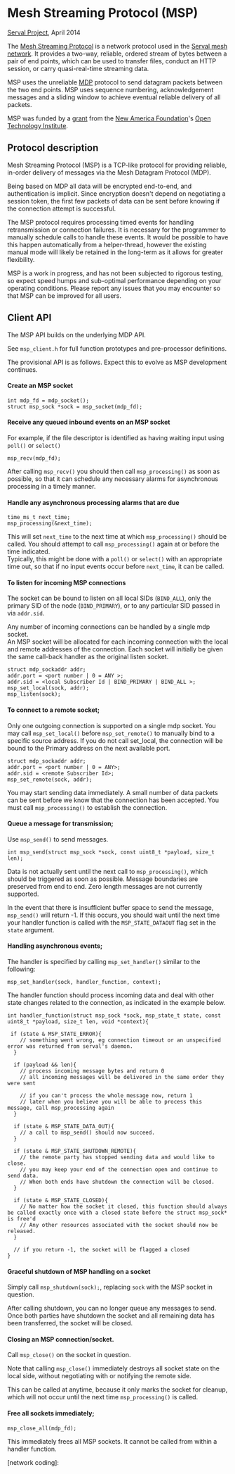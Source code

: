 Mesh Streaming Protocol (MSP)
=============================
[Serval Project], April 2014

The [Mesh Streaming Protocol][MSP] is a network protocol used in the [Serval
mesh network][].  It provides a two-way, reliable, ordered stream of bytes
between a pair of end points, which can be used to transfer files, conduct
an HTTP session, or carry quasi-real-time streaming data.

MSP uses the unreliable [MDP][] protocol to send datagram packets between the
two end points.  MSP uses sequence numbering, acknowledgement messages and a
sliding window to achieve eventual reliable delivery of all packets.

MSP was funded by a [grant][] from the [New America Foundation][NAF]'s [Open
Technology Institute][OTI].

Protocol description
--------------------

Mesh Streaming Protocol (MSP) is a TCP-like protocol for providing reliable, 
in-order delivery of messages via the Mesh Datagram Protocol (MDP).

Being based on MDP all data will be encrypted end-to-end, and authentication 
is implicit. Since encryption doesn't depend on negotiating a session token,
the first few packets of data can be sent before knowing if the connection
attempt is successful.

The MSP protocol requires processing timed events for handling retransmission or 
connection failures. It is necessary for the programmer to manually schedule 
calls to handle these events.  It would be possible to have this happen 
automatically from a helper-thread, however the existing manual mode will 
likely be retained in the long-term as it allows for greater flexibility.

MSP is a work in progress, and has not been subjected to rigorous testing, so 
expect speed humps and sub-optimal performance depending on your operating 
conditions.  Please report any issues that you may encounter so that MSP can 
be improved for all users.

Client API
----------

The MSP API builds on the underlying MDP API.

See `msp_client.h` for full function prototypes and pre-processor definitions.

The provisional API is as follows.  Expect this to evolve as MSP development 
continues.

#### Create an MSP socket
```
int mdp_fd = mdp_socket();
struct msp_sock *sock = msp_socket(mdp_fd);
```

#### Receive any queued inbound events on an MSP socket

For example, if the file descriptor is identified as having waiting input using `poll()` or `select()`
```
msp_recv(mdp_fd);
```

After calling `msp_recv()` you should then call `msp_processing()` as soon as possible, 
so that it can schedule any necessary alarms for asynchronous processing in a timely manner.

#### Handle any asynchronous processing alarms that are due 
```
time_ms_t next_time;
msp_processing(&next_time);
```

This will set `next_time` to the next time at which `msp_processing()` should be called.
You should attempt to call `msp_processing()` again at or before the time indicated.  
Typically, this might be done with a `poll()` or `select()` with an appropriate time out, 
so that if no input events occur before `next_time`, it can be called. 


#### To listen for incoming MSP connections

The socket can be bound to listen on all local SIDs (`BIND_ALL`), 
only the primary SID of the node (`BIND_PRIMARY`), 
or to any particular SID passed in via `addr.sid`.

Any number of incoming connections can be handled by a single mdp socket.  
An MSP socket will be allocated for each incoming connection with the local 
and remote addresses of the connection. Each socket will initially be given 
the same call-back handler as the original listen socket.

```
struct mdp_sockaddr addr;
addr.port = <port number | 0 = ANY >;
addr.sid = <local Subscriber Id | BIND_PRIMARY | BIND_ALL >;
msp_set_local(sock, addr);
msp_listen(sock);
```

#### To connect to a remote socket;

Only one outgoing connection is supported on a single mdp socket. You may call 
`msp_set_local()` before `msp_set_remote()` to manually bind to a specific source address.
If you do not call set_local, the connection will be bound to the Primary 
address on the next available port.


```
struct mdp_sockaddr addr;
addr.port = <port number | 0 = ANY>;
addr.sid = <remote Subscriber Id>;
msp_set_remote(sock, addr);
```

You may start sending data immediately. A small number of data packets can 
be sent before we know that the connection has been accepted.
You must call `msp_processing()` to establish the connection.

#### Queue a message for transmission;

Use `msp_send()` to send messages.

```
int msp_send(struct msp_sock *sock, const uint8_t *payload, size_t len);
```

Data is not actually sent until the next call to `msp_processing()`, which 
should be triggered as soon as possible.
Message boundaries are preserved from end to end. Zero length messages are not currently supported.

In the event that there is insufficient buffer space to send the message, `msp_send()` 
will return -1. If this occurs, you should wait until the next time your handler 
function is called with the `MSP_STATE_DATAOUT` flag set in the `state` argument.

#### Handling asynchronous events;

The handler is specified by calling `msp_set_handler()` similar to the following:
```
msp_set_handler(sock, handler_function, context);
```

The handler function should process incoming data and deal with other state changes related to the connection, as indicated in the example below.

```
int handler_function(struct msp_sock *sock, msp_state_t state, const uint8_t *payload, size_t len, void *context){

 if (state & MSP_STATE_ERROR){
    // something went wrong, eg connection timeout or an unspecified error was returned from serval's daemon.
  }

  if (payload && len){
    // process incoming message bytes and return 0
    // all incoming messages will be delivered in the same order they were sent

    // if you can't process the whole message now, return 1
    // later when you believe you will be able to process this message, call msp_processing again
  }

  if (state & MSP_STATE_DATA_OUT){
    // a call to msp_send() should now succeed.
  }

  if (state & MSP_STATE_SHUTDOWN_REMOTE){
    // the remote party has stopped sending data and would like to close.
    // you may keep your end of the connection open and continue to send data. 
    // When both ends have shutdown the connection will be closed.
  }

  if (state & MSP_STATE_CLOSED){
    // No matter how the socket it closed, this function should always be called exactly once with a closed state before the struct msp_sock* is free'd
    // Any other resources associated with the socket should now be released.
  }

  // if you return -1, the socket will be flagged a closed
}
```

#### Graceful shutdown of MSP handling on a socket

Simply call `msp_shutdown(sock);`, replacing `sock` with the MSP socket in question.

After calling shutdown, you can no longer queue any messages to send. Once both parties have 
shutdown the socket and all remaining data has been transferred, the socket will be closed.


#### Closing an MSP connection/socket.

Call `msp_close()` on the socket in question.  

Note that calling `msp_close()` immediately destroys all socket state on the local side, without negotiating with or notifying the remote side.

This can be called at anytime, because it only marks the socket for cleanup, which will not occur until the next time `msp_processing()` is called.

#### Free all sockets immediately;

```
msp_close_all(mdp_fd);
```

This immediately frees all MSP sockets.  It cannot be called from within a handler function.



[Serval Project]: http://www.servalproject.org/
[grant]: http://developer.servalproject.org/dokuwiki/doku.php?id=content:activity:naf6
[NAF]: http://www.newamerica.net/
[OTI]: http://oti.newamerica.net/
[MSP]: http://developer.servalproject.org/dokuwiki/doku.php?id=content:tech:msp
[Serval mesh network]: http://developer.servalproject.org/dokuwiki/doku.php?id=content:tech:mesh_network
[MDP]: http://developer.servalproject.org/dokuwiki/doku.php?id=content:tech:mdp
[network coding]:
